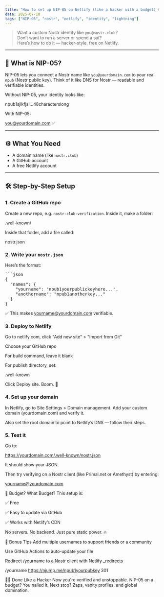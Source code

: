 ```yaml
---
title: "How to set up NIP-05 on Netlify (like a hacker with a budget) 😎"
date: 2025-07-10
tags: ["NIP-05", "nostr", "netlify", "identity", "lightning"]
---
```


> Want a custom Nostr identity like `you@nostr.club`?  
> Don’t want to run a server or spend a sat?  
> Here’s how to do it — hacker-style, free on Netlify.

---

## 🧠 What is NIP-05?

NIP-05 lets you connect a Nostr name like `you@yourdomain.com` to your real `npub` (Nostr public key). Think of it like DNS for Nostr — readable and verifiable identities.

Without NIP-05, your identity looks like:

npub1sjlkfjsl...48characterslong


With NIP-05:

you@yourdomain.com ✅


---

## ⚙️ What You Need

- A domain name (like `nostr.club`)
- A GitHub account
- A free Netlify account

---

## 🛠 Step-by-Step Setup

### 1. Create a GitHub repo

Create a new repo, e.g. `nostr-club-verification`. Inside it, make a folder:

.well-known/


Inside that folder, add a file called:

nostr.json


### 2. Write your `nostr.json`

Here’s the format:
<pre>
```json
{
  "names": {
    "yourname": "npub1yourpublickeyhere...",
    "anothername": "npub1anotherkey..."
  }
}
</pre>

✅ This makes yourname@yourdomain.com verifiable.

### 3. Deploy to Netlify
Go to netlify.com, click "Add new site" > "Import from Git"

Choose your GitHub repo

For build command, leave it blank

For publish directory, set:

.well-known

Click Deploy site. Boom. 🚀

### 4. Set up your domain
In Netlify, go to Site Settings > Domain management.
Add your custom domain (yourdomain.com) and verify it.

Also set the root domain to point to Netlify’s DNS — follow their steps.

### 5. Test it
Go to:

https://yourdomain.com/.well-known/nostr.json

It should show your JSON.

Then try verifying on a Nostr client (like Primal.net or Amethyst) by entering:

yourname@yourdomain.com

💸 Budget? What Budget?
This setup is:

✅ Free

✅ Easy to update via GitHub

✅ Works with Netlify’s CDN

No servers. No backend. Just pure static power. 🔥

🧪 Bonus Tips
Add multiple usernames to support friends or a community

Use GitHub Actions to auto-update your file

Redirect /yourname to a Nostr client with Netlify _redirects

/yourname  https://njump.me/npub1yourpubkey  301

🧑‍🎤 Done Like a Hacker
Now you're verified and unstoppable.
NIP-05 on a budget? You nailed it.
Next stop? Zaps, vanity profiles, and global domination.



